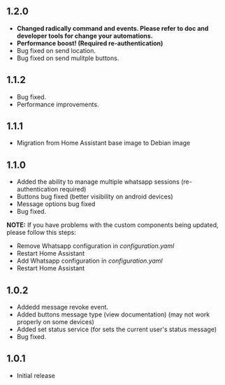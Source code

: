 ## 1.2.0

- **Changed radically command and events. Please refer to doc and developer tools for change your automations.**
- **Performance boost! (Required re-authentication)**
- Bug fixed on send location.
- Bug fixed on send mulitple buttons.

## 1.1.2

- Bug fixed.
- Performance improvements.

## 1.1.1

- Migration from Home Assistant base image to Debian image

## 1.1.0

- Added the ability to manage multiple whatsapp sessions (re-authentication required)
- Buttons bug fixed (better visibility on android devices)
- Message options bug fixed
- Bug fixed.

**NOTE:** If you have problems with the custom components being updated, please follow this steps:

- Remove Whatsapp configuration in _configuration.yaml_
- Restart Home Assistant
- Add Whatsapp configuration in _configuration.yaml_
- Restart Home Assistant

## 1.0.2

- Addedd message revoke event.
- Added buttons message type (view documentation) (may not work properly on some devices)
- Added set status service (for sets the current user's status message)
- Bug fixed.

## 1.0.1

- Initial release
